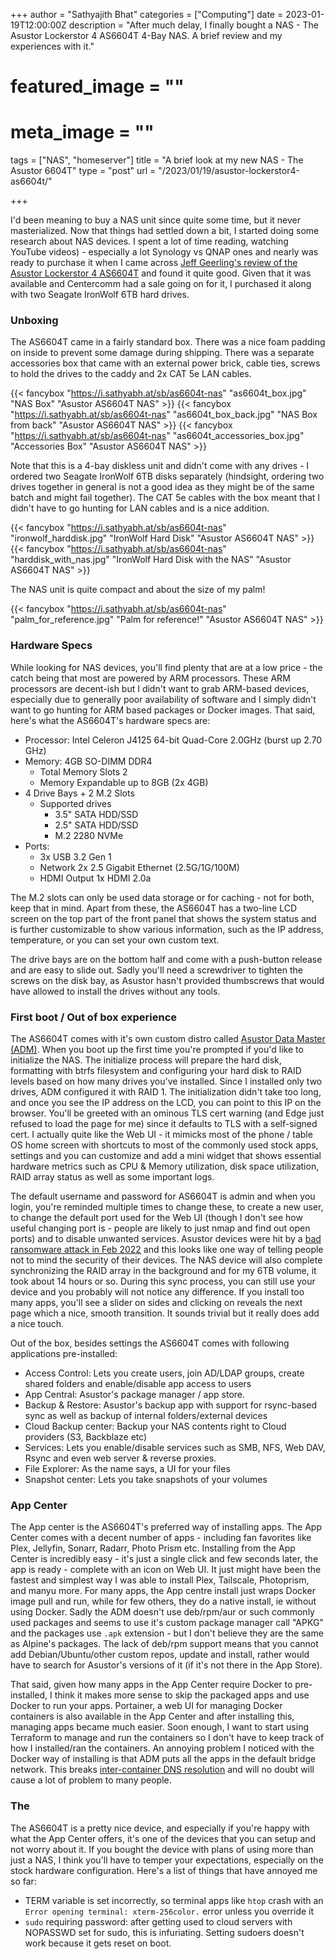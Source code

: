 +++
author = "Sathyajith Bhat"
categories = ["Computing"]
date = 2023-01-19T12:00:00Z
description = "After much delay, I finally bought a NAS - The Asustor Lockerstor 4 AS6604T 4-Bay NAS. A brief review and my experiences with it."
# featured_image = ""
# meta_image = "" 
tags = ["NAS", "homeserver"]
title = "A brief look at my new NAS - The Asustor 6604T"
type = "post"
url = "/2023/01/19/asustor-lockerstor4-as6604t/"

+++

I'd been meaning to buy a NAS unit since quite some time, but it never masterialized. Now that things had settled down a bit, I started doing some research about NAS devices. I spent a lot of time reading, watching YouTube videos) - especially a lot Synology vs QNAP ones and nearly was ready to purchase it when I came across [Jeff Geerling's review of the Asustor Lockerstor 4 AS6604T](https://www.youtube.com/watch?v=vBccak8f-VY) and found it quite good. Given that it was available and Centercomm had a sale going on for it, I purchased it along with two Seagate IronWolf 6TB hard drives.

### Unboxing

The AS6604T came in a fairly standard box. There was a nice foam padding on inside to prevent some damage during shipping. There was a separate accessories box that came with an external power brick, cable ties, screws to hold the drives to the caddy and 2x CAT 5e LAN cables. 

{{< fancybox "https://i.sathyabh.at/sb/as6604t-nas" "as6604t_box.jpg" "NAS Box" "Asustor AS6604T NAS" >}}
{{< fancybox "https://i.sathyabh.at/sb/as6604t-nas" "as6604t_box_back.jpg" "NAS Box from back" "Asustor AS6604T NAS" >}}
{{< fancybox "https://i.sathyabh.at/sb/as6604t-nas" "as6604t_accessories_box.jpg" "Accessories Box" "Asustor AS6604T NAS" >}}

Note that this is a 4-bay diskless unit and didn't come with any drives - I ordered two Seagate IronWolf 6TB disks separately (hindsight, ordering two drives together in general is not a good idea as they might be of the same batch and might fail together). The CAT 5e cables with the box meant that I didn't have to go hunting for LAN cables and is a nice addition.

{{< fancybox "https://i.sathyabh.at/sb/as6604t-nas" "ironwolf_harddisk.jpg" "IronWolf Hard Disk" "Asustor AS6604T NAS" >}}
{{< fancybox "https://i.sathyabh.at/sb/as6604t-nas" "harddisk_with_nas.jpg" "IronWolf Hard Disk with the NAS" "Asustor AS6604T NAS" >}}

The NAS unit is quite compact and about the size of my palm!

{{< fancybox "https://i.sathyabh.at/sb/as6604t-nas" "palm_for_reference.jpg" "Palm for reference!" "Asustor AS6604T NAS" >}}

### Hardware Specs

While looking for NAS devices, you'll find plenty that are at a low price - the catch being that most are powered by ARM processors. These ARM processors are decent-ish but I didn't want to grab ARM-based devices, especially due to generally poor availability of software and I simply didn't want to go hunting for ARM based packages or Docker images. That said, here's what the AS6604T's hardware specs are:

* Processor: Intel Celeron J4125 64-bit Quad-Core 2.0GHz (burst up 2.70 GHz)
* Memory: 4GB SO-DIMM DDR4 
    * Total Memory Slots 2
    * Memory Expandable up to 8GB (2x 4GB)
* 4 Drive Bays + 2 M.2 Slots
    * Supported drives
        * 3.5" SATA HDD/SSD
        * 2.5" SATA HDD/SSD
        * M.2 2280 NVMe
* Ports:
    * 3x USB 3.2 Gen 1
    * Network 2x 2.5 Gigabit Ethernet (2.5G/1G/100M)
    * HDMI Output 1x HDMI 2.0a

The M.2 slots can only be used data storage or for caching - not for both, keep that in mind.
Apart from these, the AS6604T has a two-line LCD screen on the top part of the front panel that shows the system status and is further customizable to show various information, such as the IP address, temperature, or you can set your own custom text. 

The drive bays are on the bottom half and come with a push-button release and are easy to slide out. Sadly you'll need a screwdriver to tighten the screws on the disk bay, as Asustor hasn't provided thumbscrews that would have allowed to install the drives without any tools.

### First boot / Out of box experience

The AS6604T comes with it's own custom distro called [Asustor Data Master (ADM)](https://www.asustor.com/admv2?type=1&subject=1&sub=101). When you boot up the first time you're prompted if you'd like to initialize the NAS. The initialize process will prepare the hard disk, formatting with btrfs filesystem and configuring your hard disk to RAID levels based on how many drives you've installed. Since I installed only two drives, ADM configured it with RAID 1. The initialization didn't take too long, and once you see the IP address on the LCD, you can point to this IP on the browser. You'll be greeted with an ominous TLS cert warning (and Edge just refused to load the page for me) since it defaults to TLS with a self-signed cert. I actually quite like the Web UI - it mimicks most of the phone / table OS home screen with shortcuts to most of the commonly used stock apps, settings and you can customize and add a mini widget that shows essential hardware metrics such as CPU & Memory utilization, disk space utilization, RAID array status as well as some important logs. 

The default username and password for AS6604T is admin and when you login, you're reminded multiple times to change these, to create a new user, to change the default port used for the Web UI (though I don't see how useful changing port is - people are likely to just nmap and find out open ports) and to disable unwanted services. Asustor devices were hit by a [bad ransomware attack in Feb 2022](https://www.theverge.com/2022/2/22/22945962/asustor-nas-deadbolt-ransomware-attack) and this looks like one way of telling people not to mind the security of their devices. The NAS device will also complete synchronizing the RAID array in the background and for my 6TB volume, it took about 14 hours or so. During this sync process, you can still use your device and you probably will not notice any difference. If you install too many apps, you'll see a slider on sides and clicking on reveals the next page which a nice, smooth transition. It sounds trivial but it really does add a nice touch. 

Out of the box, besides settings the AS6604T comes with following applications pre-installed:

* Access Control: Lets you create users, join AD/LDAP groups, create shared folders and enable/disable app access to users
* App Central: Asustor's package manager / app store.
* Backup & Restore: Asustor's backup app with support for rsync-based sync as well as backup of internal folders/external devices
* Cloud Backup center: Backup your NAS contents right to Cloud providers (S3, Backblaze etc)
* Services: Lets you enable/disable services such as SMB, NFS, Web DAV, Rsync and even web server & reverse proxies.
* File Explorer: As the name says, a UI for your files
* Snapshot center: Lets you take snapshots of your volumes

### App Center

The App center is the AS6604T's preferred way of installing apps. The App Center comes with a decent number of apps - including fan favorites like Plex, Jellyfin, Sonarr, Radarr, Photo Prism etc. Installing from the App Center is incredibly easy - it's just a single click and few seconds later, the app is ready - complete with an icon on Web UI. It just might have been the fastest and simplest way I was able to install Plex, Tailscale, Photoprism, and manyu more. For many apps, the App centre install just wraps Docker image pull and run, while for few others, they do a native install, ie without using Docker. Sadly the ADM doesn't use deb/rpm/aur or such commonly used packages and seems to use it's custom package manager call "APKG" and the packages use `.apk` extension - but I don't believe they are the same as Alpine's packages. The lack of deb/rpm support means that you cannot add Debian/Ubuntu/other custom repos, update and install, rather would have to search for Asustor's versions of it (if it's not there in the App Store).

That said, given how many apps in the App Center require Docker to pre-installed, I think it makes more sense to skip the packaged apps and use Docker to run your apps. Portainer, a web UI for managing Docker containers is also available in the App Center and after installing this, managing apps became much easier. Soon enough, I want to start using Terraform to manage and run the containers so I don't have to keep track of how I installed/ran the containers. An annoying problem I noticed with the Docker way of installing is that ADM puts all the apps in the default bridge network. This breaks [inter-container DNS resolution](https://stackoverflow.com/q/41400603/92837) and will no doubt will cause a lot of problem to many people.

### The 

The AS6604T is a pretty nice device, and especially if you're happy with what the App Center offers, it's one of the devices that you can setup and not worry about it. If you bought the device with plans of using more than just a NAS, I think you'll have to temper your expectations, especially on the stock hardware configuration. Here's a list of things that have annoyed me so far:

* TERM variable is set incorrectly, so terminal apps like `htop` crash with an `Error opening terminal: xterm-256color.` error unless you override it
* `sudo` requiring password: after getting used to cloud servers with NOPASSWD set for sudo, this is infuriating. Setting sudoers doesn't work because it gets reset on boot.



 